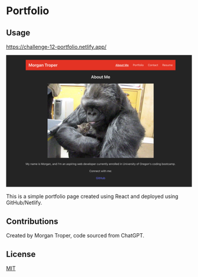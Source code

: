 # Portfolio

## Usage

https://challenge-12-portfolio.netlify.app/

![DeveloperImage](ch12ss.png)

This is a simple portfolio page created using React and deployed using GitHub/Netlify. 

## Contributions

Created by Morgan Troper, code sourced from ChatGPT.

## License

[MIT](https://choosealicense.com/licenses/mit/)
